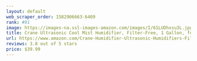```yaml
---
layout: default 
﻿web_scraper_order: 1582906663-6409
rank: #91
image: https://images-na.ssl-images-amazon.com/images/I/61LUDhxsu3L.jpg
title: Crane Ultrasonic Cool Mist Humidifier, Filter-Free, 1 Gallon, for Home Bedroom Baby Nursery and…
url: https://www.amazon.com/Crane-Humidifier-Ultrasonic-Humidifiers-Filter-Free/dp/B0046A6WJI/ref=zg_mw_hpc_91?_encoding=UTF8&psc=1&refRID=25WQDBTAJF2JRCYG7BG8
reviews: 3.8 out of 5 stars
price: $39.99 
---
```

